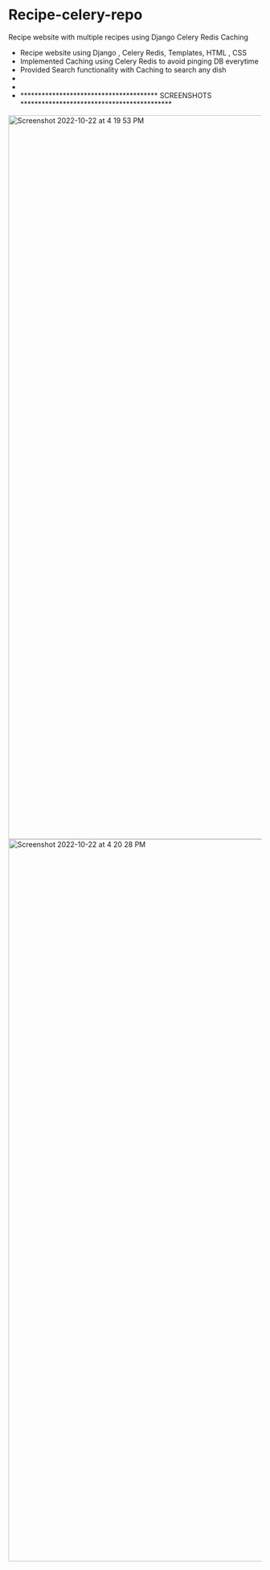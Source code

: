 # Recipe-celery-repo
Recipe website with multiple recipes using Django Celery Redis Caching
- Recipe website using Django , Celery Redis, Templates, HTML , CSS 
- Implemented Caching using Celery Redis to avoid pinging DB everytime 
- Provided Search functionality with Caching to search any dish 
-
-
- *************************************** SCREENSHOTS *******************************************

<img width="1440" alt="Screenshot 2022-10-22 at 4 19 53 PM" src="https://user-images.githubusercontent.com/78414267/197335200-ef9d10b7-aa9f-4bd6-9305-5fc6781c2848.png">
<img width="1437" alt="Screenshot 2022-10-22 at 4 20 28 PM" src="https://user-images.githubusercontent.com/78414267/197335202-dc9142b6-e7ec-429f-917d-1da95ce9a6e5.png">
